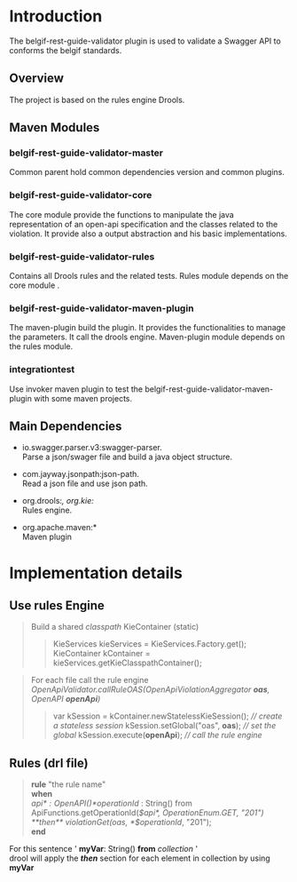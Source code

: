# Introduction

The belgif-rest-guide-validator plugin is used to validate a Swagger API to conforms the belgif standards.

## Overview

The project is based on the rules engine Drools.

## Maven Modules

### belgif-rest-guide-validator-master
Common parent hold common dependencies version and common plugins.

### belgif-rest-guide-validator-core

The core module provide the functions to manipulate the java representation of an open-api specification and the classes related to the violation.
It provide also a output abstraction and his basic implementations.

### belgif-rest-guide-validator-rules

Contains all Drools rules and the related tests.
Rules module depends on the core module .

### belgif-rest-guide-validator-maven-plugin

The maven-plugin build the plugin. It provides the functionalities to manage the parameters.
It call the drools engine.
Maven-plugin module depends on the rules module.

### integrationtest

Use invoker maven plugin to test the belgif-rest-guide-validator-maven-plugin with some maven projects.

## Main Dependencies

* io.swagger.parser.v3:swagger-parser.  
Parse a json/swager file and build a java object structure.

* com.jayway.jsonpath:json-path.  
Read a json file and use json path.

* org.drools:*, org.kie:*  
Rules engine.

* org.apache.maven:*  
Maven plugin

# Implementation details

## Use rules Engine
 
> Build a shared *classpath* KieContainer (static)
>> KieServices kieServices = KieServices.Factory.get();  
>> KieContainer kContainer = kieServices.getKieClasspathContainer();  

> For each file call the rule engine   
> *OpenApiValidator.callRuleOAS(*OpenApiViolationAggregator* **oas**, *OpenAPI* **openApi**)*
>> var kSession = kContainer.newStatelessKieSession();  *// create a stateless session*
>> kSession.setGlobal("oas", **oas**);  *// set the global*
>> kSession.execute(**openApi**);  *// call the rule engine*

## Rules (drl file)
> **rule** "the rule name"   
> **when**  
> *$api* : OpenAPI()  
> *$operationId* : String() from ApiFunctions.getOperationId(*$api*, OperationEnum.GET, "201")  
> **then**  
> violationGet(oas, *$operationId*, "201");  
> **end**

 For this sentence ' **myVar**: String() **from** *collection* '   
drool will apply the ***then*** section for each element in collection by using **myVar**


